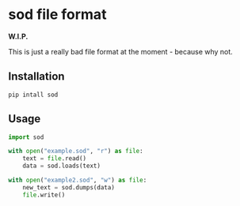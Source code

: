 # sod file format

**W.I.P.**

This is just a really bad file format at the moment - because why not.

## Installation

```terminal
pip intall sod
```

## Usage

```python
import sod

with open("example.sod", "r") as file:
    text = file.read()
    data = sod.loads(text)

with open("example2.sod", "w") as file:
    new_text = sod.dumps(data)
    file.write()

```

